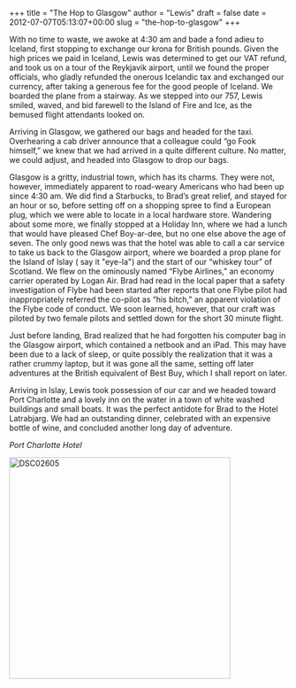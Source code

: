 +++
title = "The Hop to Glasgow"
author = "Lewis"
draft = false
date = 2012-07-07T05:13:07+00:00
slug = "the-hop-to-glasgow"
+++


With no time to waste, we awoke at 4:30 am and bade a fond adieu to Iceland, first stopping to exchange our krona for British pounds. Given the high prices we paid in Iceland, Lewis was determined to get our VAT refund, and took us on a tour of the Reykjavik airport, until we found the proper officials, who gladly refunded the onerous Icelandic tax and exchanged our currency, after taking a generous fee for the good people of Iceland. We boarded the plane from a stairway. As we stepped into our 757, Lewis smiled, waved, and bid farewell to the Island of Fire and Ice, as the bemused flight attendants looked on.

Arriving in Glasgow, we gathered our bags and headed for the taxi. Overhearing a cab driver announce that a colleague could “go Fook himself,” we knew that we had arrived in a quite different culture. No matter, we could adjust, and headed into Glasgow to drop our bags.


Glasgow is a gritty, industrial town, which has its charms. They were not, however, immediately apparent to road-weary Americans who had been up since 4:30 am. We did find a Starbucks, to Brad’s great relief, and stayed for an hour or so, before setting off on a shopping spree to find a European plug, which we were able to locate in a local hardware store. Wandering about some more, we finally stopped at a Holiday Inn, where we had a lunch that would have pleased Chef Boy-ar-dee, but no one else above the age of seven. The only good news was that the hotel was able to call a car service to take us back to the Glasgow airport, where we boarded a prop plane for the Island of Islay ( say it "eye-la") and the start of our “whiskey tour” of Scotland. We flew on the ominously named “Flybe Airlines,” an economy carrier operated by Logan Air. Brad had read in the local paper that a safety investigation of Flybe had been started after reports that one Flybe pilot had inappropriately referred the co-pilot as “his bitch,” an apparent violation of the Flybe code of conduct. We soon learned, however, that our craft was piloted by two female pilots and settled down for the short 30 minute flight.


Just before landing, Brad realized that he had forgotten his computer bag in the Glasgow airport, which contained a netbook and an iPad. This may have been due to a lack of sleep, or quite possibly the realization that it was a rather crummy laptop, but it was gone all the same, setting off later adventures at the British equivalent of Best Buy, which I shall report on later.


Arriving in Islay, Lewis took possession of our car and we headed toward Port Charlotte and a lovely inn on the water in a town of white washed buildings and small boats. It was the perfect antidote for Brad to the Hotel Latrabjarg. We had an outstanding dinner, celebrated with an expensive bottle of wine, and concluded another long day of adventure.



*Port Charlotte Hotel*
<p align="left">
  <img style="background-image: none; border-bottom: 0px; border-left: 0px; padding-left: 0px; padding-right: 0px; display: inline; border-top: 0px; border-right: 0px; padding-top: 0px" title="DSC02605" border="0" alt="DSC02605" src="/images/2012/07/DSC02605.jpg" width="400" />
</p>